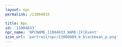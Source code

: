 ```yaml
---
layout: npc
permalink: /11004833

title: Npc
id: '11004833'
npc_name: 'NPCNAME_11004833_NAME:[F]Event'
icon_url: 'portrait/npc/23000089_b_blackbean_p.png'
---
```

